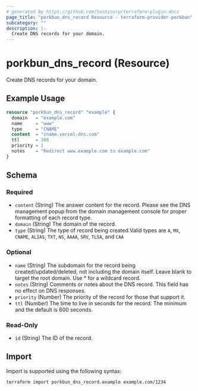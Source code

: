```yaml
---
# generated by https://github.com/hashicorp/terraform-plugin-docs
page_title: "porkbun_dns_record Resource - terraform-provider-porkbun"
subcategory: ""
description: |-
  Create DNS records for your domain.
---
```


# porkbun_dns_record (Resource)

Create DNS records for your domain.

## Example Usage

```terraform
resource "porkbun_dns_record" "example" {
  domain   = "example.com"
  name     = "www"
  type     = "CNAME"
  content  = "cname.vercel-dns.com"
  ttl      = 300
  priority = 1
  notes    = "Redirect www.example.com to example.com"
}
```

<!-- schema generated by tfplugindocs -->
## Schema

### Required

- `content` (String) The answer content for the record. Please see the DNS management popup from the domain management console for proper formatting of each record type.
- `domain` (String) The domain of the record.
- `type` (String) The type of record being created.Valid types are `A`, `MX`, `CNAME`, `ALIAS`, `TXT`, `NS`, `AAAA`, `SRV`, `TLSA`, and `CAA`

### Optional

- `name` (String) The subdomain for the record being created/updated/deleted, not including the domain itself. Leave blank to target the root domain. Use * for a wildcard record.
- `notes` (String) Comments or notes about the DNS record. This field has no effect on DNS responses.
- `priority` (Number) The priority of the record for those that support it.
- `ttl` (Number) The time to live in seconds for the record. The minimum and the default is 600 seconds.

### Read-Only

- `id` (String) The ID of the record.

## Import

Import is supported using the following syntax:

```shell
terraform import porkbun_dns_record.example example.com/1234
```
